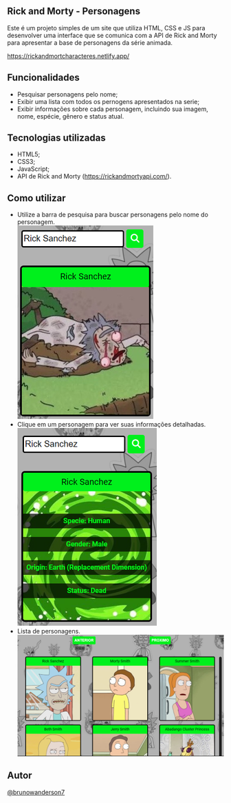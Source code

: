 ## Rick and Morty - Personagens
Este é um projeto simples de um site que utiliza HTML, CSS e JS para desenvolver uma interface que se comunica com a API de Rick and Morty para apresentar a base de personagens da série animada.

https://rickandmortcharacteres.netlify.app/

## Funcionalidades
 - Pesquisar personagens pelo nome;
 - Exibir uma lista com todos os pernogens apresentados na serie;
 - Exibir informações sobre cada personagem, incluindo sua imagem, nome, espécie, gênero e status atual.

## Tecnologias utilizadas
 - HTML5;
 - CSS3;
 - JavaScript;
 - API de Rick and Morty (https://rickandmortyapi.com/).
 
## Como utilizar
- Utilize a barra de pesquisa para buscar personagens pelo nome do personagem.<br>
![Imagem de exemplo](https://github.com/brunowanderson7/rick-and-morty-characters/blob/main/assets/ex01.png)
- Clique em um personagem para ver suas informações detalhadas.<br>
![Imagem de exemplo](https://github.com/brunowanderson7/rick-and-morty-characters/blob/main/assets/ex02.png)
- Lista de personagens.<br>
![Imagem de exemplo](https://github.com/brunowanderson7/rick-and-morty-characters/blob/main/assets/ex03.png)

## Autor
[@brunowanderson7](https://www.github.com/brunowanderson7)